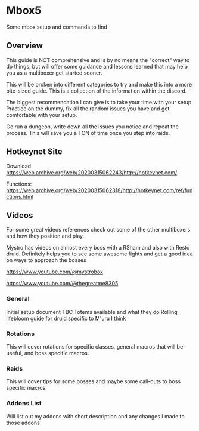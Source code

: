 # Mbox5
Some mbox setup and commands to find


## Overview

This guide is NOT comprehensive and is by no means the "correct" way to do things, but will offer some guidance and lessons learned that may help you as a multiboxer get started sooner.

This will be broken into different categories to try and make this into a more bite-sized guide. This is a collection of the information within the discord. 

The biggest recommendation I can give is to take your time with your setup. Practice on the dummy, fix all the random issues you have and get comfortable with your setup.

Go run a dungeon, write down all the issues you notice and repeat the process. This will save you a TON of time once you step into raids.


## Hotkeynet Site

Download
https://web.archive.org/web/20200315062243/http://hotkeynet.com/

Functions: 
https://web.archive.org/web/20200315062318/http://hotkeynet.com/ref/functions.html



## Videos
For some great videos references check out some of the other multiboxers and how they position and play.

Mystro has videos on almost every boss with a RSham and also with Resto druid. Definitely helps you to see some awesome fights and get a good idea on ways to approach the bosses

https://www.youtube.com/@mystrobox


https://www.youtube.com/@thegreatme8305

### General
Initial setup document
TBC Totems available and what they do
Rolling lifebloom guide for druid specific to M'uru I think


### Rotations

This will cover rotations for specific classes, general macros that will be useful, and boss specific macros.

### Raids

This will cover tips for some bosses and maybe some call-outs to boss specific macros. 

### Addons List

Will list out my addons with short description and any changes I made to those addons

